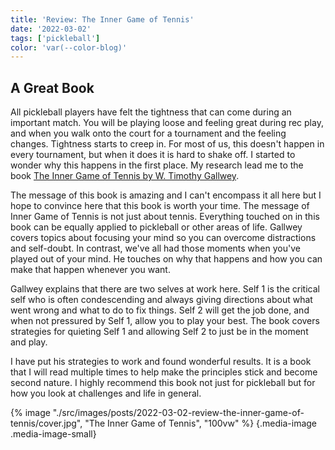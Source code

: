 ```yaml
---
title: 'Review: The Inner Game of Tennis'
date: '2022-03-02'
tags: ['pickleball']
color: 'var(--color-blog)'
---
```


## A Great Book

All pickleball players have felt the tightness that can come during an important match. You will be playing loose and feeling great during rec play, and when you walk onto the court for a tournament and the feeling changes. Tightness starts to creep in. For most of us, this doesn't happen in every tournament, but when it does it is hard to shake off. I started to wonder why this happens in the first place. My research lead me to the book [The Inner Game of Tennis by W. Timothy Gallwey](https://www.amazon.com/Inner-Game-Tennis-Classic-Performance/dp/0679778314).

The message of this book is amazing and I can't encompass it all here but I hope to convince here that this book is worth your time. The message of Inner Game of Tennis is not just about tennis. Everything touched on in this book can be equally applied to pickleball or other areas of life. Gallwey covers topics about focusing your mind so you can overcome distractions and self-doubt. In contrast, we've all had those moments when you've played out of your mind. He touches on why that happens and how you can make that happen whenever you want. 

Gallwey explains that there are two selves at work here. Self 1 is the critical self who is often condescending and always giving directions about what went wrong and what to do to fix things. Self 2 will get the job done, and when not pressured by Self 1, allow you to play your best. The book covers strategies for quieting Self 1 and allowing Self 2 to just be in the moment and play. 

I have put his strategies to work and found wonderful results. It is a book that I will read multiple times to help make the principles stick and become second nature. I highly recommend this book not just for pickleball but for how you look at challenges and life in general.

{% image "./src/images/posts/2022-03-02-review-the-inner-game-of-tennis/cover.jpg", "The Inner Game of Tennis", "100vw" %}
{.media-image .media-image-small}
